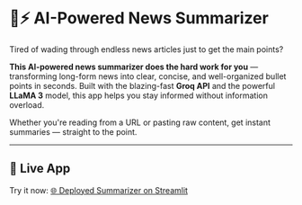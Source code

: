 # 🧠⚡ AI-Powered News Summarizer

Tired of wading through endless news articles just to get the main points?

**This AI-powered news summarizer does the hard work for you** — transforming long-form news into clear, concise, and well-organized bullet points in seconds. Built with the blazing-fast **Groq API** and the powerful **LLaMA 3** model, this app helps you stay informed without information overload.

Whether you're reading from a URL or pasting raw content, get instant summaries — straight to the point.

---

## 🔗 Live App

Try it now: [🌐 Deployed Summarizer on Streamlit](https://news-summarizer-using-ai.streamlit.app/)

